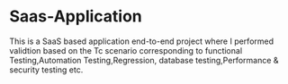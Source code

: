 # Saas-Application
This is a SaaS based application end-to-end project where I performed validtion based on the Tc scenario corresponding to functional Testing,Automation Testing,Regression, database testing,Performance  & security testing etc.

